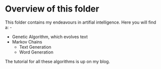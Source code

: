 # Overview of this folder

This folder contains my endeavours in artifial intelligence. Here you will find a: - 
- Genetic Algorithm, which evolves text
- Markov Chains
  - Text Generation 
  - Word Generation

The tutorial for all these algorithms is up on my blog.